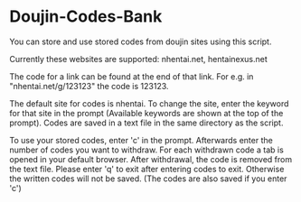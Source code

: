 # Doujin-Codes-Bank
You can store and use stored codes from doujin sites using this script. 

Currently these websites are supported: nhentai.net, hentainexus.net

The code for a link can be found at the end of that link. For e.g. in "nhentai.net/g/123123" the code is
123123.

The default site for codes is nhentai. To change the site, enter the keyword for that site in the prompt
(Available keywords are shown at the top of the prompt). Codes are saved in a text file in the same
directory as the script. 

To use your stored codes, enter 'c' in the prompt. Afterwards enter the 
number of codes you want to withdraw. For each withdrawn code a tab is opened in 
your default browser. After withdrawal, the code is removed from the text file.
Please enter 'q' to exit after entering codes to exit. Otherwise the written codes will not be saved.
(The codes are also saved if you enter 'c')
